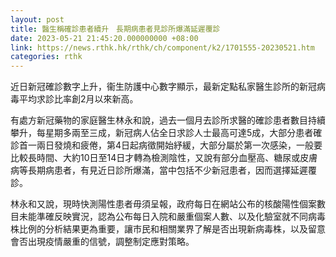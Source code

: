 ```yaml
---
layout: post
title: 醫生稱確診患者續升　長期病患者見診所爆滿延遲覆診
date: 2023-05-21 21:45:20.000000000 +08:00
link: https://news.rthk.hk/rthk/ch/component/k2/1701555-20230521.htm
categories: rthk
---
```


近日新冠確診數字上升，衞生防護中心數字顯示，最新定點私家醫生診所的新冠病毒平均求診比率創2月以來新高。

有處方新冠藥物的家庭醫生林永和說，過去一個月去診所求醫的確診患者數目持續攀升，每星期多兩至三成，新冠病人佔全日求診人士最高可達5成，大部分患者確診首一兩日發燒和疲倦，第4日起病徵開始紓緩，大部分屬於第一次感染，一般要比較長時間、大約10日至14日才轉為檢測陰性，又說有部分血壓高、糖尿或皮膚病等長期病患者，有見近日診所爆滿，當中包括不少新冠患者，因而選擇延遲覆診。

林永和又說，現時快測陽性患者毋須呈報，政府每日在網站公布的核酸陽性個案數目未能準確反映實況，認為公布每日入院和嚴重個案人數、以及化驗室就不同病毒株比例的分析結果更為重要，讓市民和相關業界了解是否出現新病毒株，以及留意會否出現疫情嚴重的信號，調整制定應對策略。
